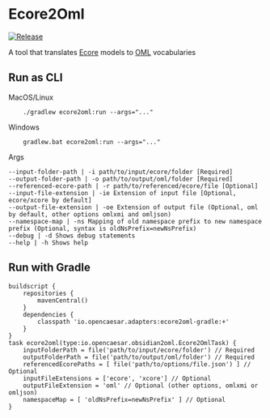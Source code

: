 # Ecore2Oml

[![Release](https://img.shields.io/github/v/tag/opencaesar/ecore-adapter?label=release)](https://github.com/opencaesar/ecore-adapter/releases/latest)

A tool that translates [Ecore](https://www.eclipse.org/modeling/emf/) models to [OML](https://opencaesar.github.io/oml) vocabularies

## Run as CLI

MacOS/Linux

```
    ./gradlew ecore2oml:run --args="..."
```
Windows

```
    gradlew.bat ecore2oml:run --args="..."
```

Args

```
--input-folder-path | -i path/to/input/ecore/folder [Required]
--output-folder-path | -o path/to/output/oml/folder [Required]
--referenced-ecore-path | -r path/to/referenced/ecore/file [Optional]
--input-file-extension | -ie Extension of input file [Optional, ecore/xcore by default]
--output-file-extension | -oe Extension of output file (Optional, oml by default, other options omlxmi and omljson)
--namespace-map | -ns Mapping of old namespace prefix to new namespace prefix (Optional, syntax is oldNsPrefix=newNsPrefix)
--debug | -d Shows debug statements
--help | -h Shows help
```

## Run with Gradle
```
buildscript {
	repositories {
		mavenCentral()
	}
	dependencies {
		classpath 'io.opencaesar.adapters:ecore2oml-gradle:+'
	}
}
task ecore2oml(type:io.opencaesar.obsidian2oml.Ecore2OmlTask) {
	inputFolderPath = file('path/to/input/ecore/folder') // Required
	outputFolderPath = file('path/to/output/oml/folder') // Required
	referencedEcorePaths = [ file('path/to/options/file.json') ] // Optional
	inputFileExtensions = ['ecore', 'xcore'] // Optional
	outputFileExtension = 'oml' // Optional (other options, omlxmi or omljson)
	namespaceMap = [ 'oldNsPrefix=newNsPrefix' ] // Optional
}               
```